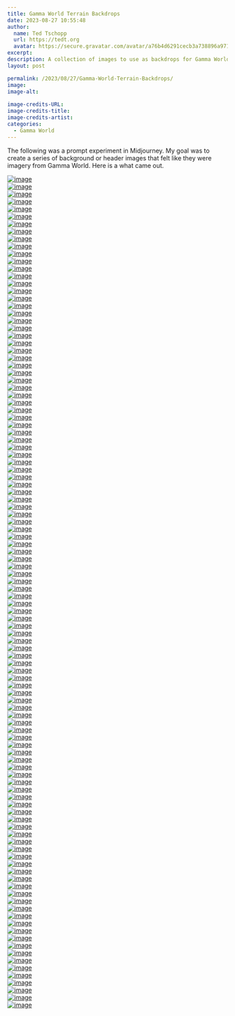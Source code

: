 ```yaml
---
title: Gamma World Terrain Backdrops
date: 2023-08-27 10:55:48
author:
  name: Ted Tschopp
  url: https://tedt.org
  avatar: https://secure.gravatar.com/avatar/a76b4d6291cecb3a738896a971bfb903?s=512&d=mp&r=g
excerpt: 
description: A collection of images to use as backdrops for Gamma World, inspired by Pixel Art and Retro Video Games
layout: post

permalink: /2023/08/27/Gamma-World-Terrain-Backdrops/
image: 
image-alt: 
  
image-credits-URL: 
image-credits-title: 
image-credits-artist: 
categories:
  - Gamma World
---
```

The following was a prompt experiment in Midjourney.  My goal was to create a series of background or header images that felt like they were imagery from Gamma World.  Here is a what came out.


<div class="container">
    <div class="row">
        <div class="col-md-4 mt-3 col-lg-6">
            <a href="/img/Gamma-World/Backdrops/Artic-001.png"><img src="/img/Gamma-World/Backdrops/Artic-001.png" class="img-fluid" alt="image"></a>
        </div>
        <div class="col-md-4 mt-3 col-lg-6">
            <a href="/img/Gamma-World/Backdrops/Artic-002.png"><img src="/img/Gamma-World/Backdrops/Artic-002.png" class="img-fluid" alt="image"></a>
        </div>
        <div class="col-md-4 mt-3 col-lg-6">
            <a href="/img/Gamma-World/Backdrops/Artic-003.png"><img src="/img/Gamma-World/Backdrops/Artic-003.png" class="img-fluid" alt="image"></a>
        </div>
        <div class="col-md-4 mt-3 col-lg-6">
            <a href="/img/Gamma-World/Backdrops/Artic-004.png"><img src="/img/Gamma-World/Backdrops/Artic-004.png" class="img-fluid" alt="image"></a>
        </div>
        <div class="col-md-4 mt-3 col-lg-6">
            <a href="/img/Gamma-World/Backdrops/Beach-001.png"><img src="/img/Gamma-World/Backdrops/Beach-001.png" class="img-fluid" alt="image"></a>
        </div>
        <div class="col-md-4 mt-3 col-lg-6">
            <a href="/img/Gamma-World/Backdrops/Beach-002.png"><img src="/img/Gamma-World/Backdrops/Beach-002.png" class="img-fluid" alt="image"></a>
        </div>
        <div class="col-md-4 mt-3 col-lg-6">
            <a href="/img/Gamma-World/Backdrops/Beach-003.png"><img src="/img/Gamma-World/Backdrops/Beach-003.png" class="img-fluid" alt="image"></a>
        </div>
        <div class="col-md-4 mt-3 col-lg-6">
            <a href="/img/Gamma-World/Backdrops/Beach-004.png"><img src="/img/Gamma-World/Backdrops/Beach-004.png" class="img-fluid" alt="image"></a>
        </div>
        <div class="col-md-4 mt-3 col-lg-6">
            <a href="/img/Gamma-World/Backdrops/Beach-005.png"><img src="/img/Gamma-World/Backdrops/Beach-005.png" class="img-fluid" alt="image"></a>
        </div>
        <div class="col-md-4 mt-3 col-lg-6">
            <a href="/img/Gamma-World/Backdrops/Beach-006.png"><img src="/img/Gamma-World/Backdrops/Beach-006.png" class="img-fluid" alt="image"></a>
        </div>
        <div class="col-md-4 mt-3 col-lg-6">
            <a href="/img/Gamma-World/Backdrops/Beach-007.png"><img src="/img/Gamma-World/Backdrops/Beach-007.png" class="img-fluid" alt="image"></a>
        </div>
        <div class="col-md-4 mt-3 col-lg-6">
            <a href="/img/Gamma-World/Backdrops/Beach-008.png"><img src="/img/Gamma-World/Backdrops/Beach-008.png" class="img-fluid" alt="image"></a>
        </div>
        <div class="col-md-4 mt-3 col-lg-6">
            <a href="/img/Gamma-World/Backdrops/Canyon-001.png"><img src="/img/Gamma-World/Backdrops/Canyon-001.png" class="img-fluid" alt="image"></a>
        </div>
        <div class="col-md-4 mt-3 col-lg-6">
            <a href="/img/Gamma-World/Backdrops/Canyon-002.png"><img src="/img/Gamma-World/Backdrops/Canyon-002.png" class="img-fluid" alt="image"></a>
        </div>
        <div class="col-md-4 mt-3 col-lg-6">
            <a href="/img/Gamma-World/Backdrops/Canyon-003.png"><img src="/img/Gamma-World/Backdrops/Canyon-003.png" class="img-fluid" alt="image"></a>
        </div>
        <div class="col-md-4 mt-3 col-lg-6">
            <a href="/img/Gamma-World/Backdrops/Canyon-004.png"><img src="/img/Gamma-World/Backdrops/Canyon-004.png" class="img-fluid" alt="image"></a>
        </div>
        <div class="col-md-4 mt-3 col-lg-6">
            <a href="/img/Gamma-World/Backdrops/Flowerlands-001.png"><img src="/img/Gamma-World/Backdrops/Flowerlands-001.png" class="img-fluid" alt="image"></a>
        </div>
        <div class="col-md-4 mt-3 col-lg-6">
            <a href="/img/Gamma-World/Backdrops/Flowerlands-002.png"><img src="/img/Gamma-World/Backdrops/Flowerlands-002.png" class="img-fluid" alt="image"></a>
        </div>
        <div class="col-md-4 mt-3 col-lg-6">
            <a href="/img/Gamma-World/Backdrops/Flowerlands-003.png"><img src="/img/Gamma-World/Backdrops/Flowerlands-003.png" class="img-fluid" alt="image"></a>
        </div>
        <div class="col-md-4 mt-3 col-lg-6">
            <a href="/img/Gamma-World/Backdrops/Flowerlands-004.png"><img src="/img/Gamma-World/Backdrops/Flowerlands-004.png" class="img-fluid" alt="image"></a>
        </div>
        <div class="col-md-4 mt-3 col-lg-6">
            <a href="/img/Gamma-World/Backdrops/Flowerlands-005.png"><img src="/img/Gamma-World/Backdrops/Flowerlands-005.png" class="img-fluid" alt="image"></a>
        </div>
        <div class="col-md-4 mt-3 col-lg-6">
            <a href="/img/Gamma-World/Backdrops/Flowerlands-006.png"><img src="/img/Gamma-World/Backdrops/Flowerlands-006.png" class="img-fluid" alt="image"></a>
        </div>
        <div class="col-md-4 mt-3 col-lg-6">
            <a href="/img/Gamma-World/Backdrops/Flowerlands-007.png"><img src="/img/Gamma-World/Backdrops/Flowerlands-007.png" class="img-fluid" alt="image"></a>
        </div>
        <div class="col-md-4 mt-3 col-lg-6">
            <a href="/img/Gamma-World/Backdrops/Flowerlands-008.png"><img src="/img/Gamma-World/Backdrops/Flowerlands-008.png" class="img-fluid" alt="image"></a>
        </div>
        <div class="col-md-4 mt-3 col-lg-6">
            <a href="/img/Gamma-World/Backdrops/Flowerlands-009.png"><img src="/img/Gamma-World/Backdrops/Flowerlands-009.png" class="img-fluid" alt="image"></a>
        </div>
        <div class="col-md-4 mt-3 col-lg-6">
            <a href="/img/Gamma-World/Backdrops/Flowerlands-010.png"><img src="/img/Gamma-World/Backdrops/Flowerlands-010.png" class="img-fluid" alt="image"></a>
        </div>
        <div class="col-md-4 mt-3 col-lg-6">
            <a href="/img/Gamma-World/Backdrops/Flowerlands-011.png"><img src="/img/Gamma-World/Backdrops/Flowerlands-011.png" class="img-fluid" alt="image"></a>
        </div>
        <div class="col-md-4 mt-3 col-lg-6">
            <a href="/img/Gamma-World/Backdrops/Flowerlands-012.png"><img src="/img/Gamma-World/Backdrops/Flowerlands-012.png" class="img-fluid" alt="image"></a>
        </div>
        <div class="col-md-4 mt-3 col-lg-6">
            <a href="/img/Gamma-World/Backdrops/Forest-001.png"><img src="/img/Gamma-World/Backdrops/Forest-001.png" class="img-fluid" alt="image"></a>
        </div>
        <div class="col-md-4 mt-3 col-lg-6">
            <a href="/img/Gamma-World/Backdrops/Forest-002.png"><img src="/img/Gamma-World/Backdrops/Forest-002.png" class="img-fluid" alt="image"></a>
        </div>
        <div class="col-md-4 mt-3 col-lg-6">
            <a href="/img/Gamma-World/Backdrops/Forest-003.png"><img src="/img/Gamma-World/Backdrops/Forest-003.png" class="img-fluid" alt="image"></a>
        </div>
        <div class="col-md-4 mt-3 col-lg-6">
            <a href="/img/Gamma-World/Backdrops/Forest-004.png"><img src="/img/Gamma-World/Backdrops/Forest-004.png" class="img-fluid" alt="image"></a>
        </div>
        <div class="col-md-4 mt-3 col-lg-6">
            <a href="/img/Gamma-World/Backdrops/Grasslands-001.png"><img src="/img/Gamma-World/Backdrops/Grasslands-001.png" class="img-fluid" alt="image"></a>
        </div>
        <div class="col-md-4 mt-3 col-lg-6">
            <a href="/img/Gamma-World/Backdrops/Grasslands-002.png"><img src="/img/Gamma-World/Backdrops/Grasslands-002.png" class="img-fluid" alt="image"></a>
        </div>
        <div class="col-md-4 mt-3 col-lg-6">
            <a href="/img/Gamma-World/Backdrops/Grasslands-003.png"><img src="/img/Gamma-World/Backdrops/Grasslands-003.png" class="img-fluid" alt="image"></a>
        </div>
        <div class="col-md-4 mt-3 col-lg-6">
            <a href="/img/Gamma-World/Backdrops/Grasslands-004.png"><img src="/img/Gamma-World/Backdrops/Grasslands-004.png" class="img-fluid" alt="image"></a>
        </div>
        <div class="col-md-4 mt-3 col-lg-6">
            <a href="/img/Gamma-World/Backdrops/Hills-001.png"><img src="/img/Gamma-World/Backdrops/Hills-001.png" class="img-fluid" alt="image"></a>
        </div>
        <div class="col-md-4 mt-3 col-lg-6">
            <a href="/img/Gamma-World/Backdrops/Hills-002.png"><img src="/img/Gamma-World/Backdrops/Hills-002.png" class="img-fluid" alt="image"></a>
        </div>
        <div class="col-md-4 mt-3 col-lg-6">
            <a href="/img/Gamma-World/Backdrops/Hills-003.png"><img src="/img/Gamma-World/Backdrops/Hills-003.png" class="img-fluid" alt="image"></a>
        </div>
        <div class="col-md-4 mt-3 col-lg-6">
            <a href="/img/Gamma-World/Backdrops/Hills-004.png"><img src="/img/Gamma-World/Backdrops/Hills-004.png" class="img-fluid" alt="image"></a>
        </div>
        <div class="col-md-4 mt-3 col-lg-6">
            <a href="/img/Gamma-World/Backdrops/Mars-001.png"><img src="/img/Gamma-World/Backdrops/Mars-001.png" class="img-fluid" alt="image"></a>
        </div>
        <div class="col-md-4 mt-3 col-lg-6">
            <a href="/img/Gamma-World/Backdrops/Mars-002.png"><img src="/img/Gamma-World/Backdrops/Mars-002.png" class="img-fluid" alt="image"></a>
        </div>
        <div class="col-md-4 mt-3 col-lg-6">
            <a href="/img/Gamma-World/Backdrops/Mars-003.png"><img src="/img/Gamma-World/Backdrops/Mars-003.png" class="img-fluid" alt="image"></a>
        </div>
        <div class="col-md-4 mt-3 col-lg-6">
            <a href="/img/Gamma-World/Backdrops/Mars-004.png"><img src="/img/Gamma-World/Backdrops/Mars-004.png" class="img-fluid" alt="image"></a>
        </div>
        <div class="col-md-4 mt-3 col-lg-6">
            <a href="/img/Gamma-World/Backdrops/Mesa-001.png"><img src="/img/Gamma-World/Backdrops/Mesa-001.png" class="img-fluid" alt="image"></a>
        </div>
        <div class="col-md-4 mt-3 col-lg-6">
            <a href="/img/Gamma-World/Backdrops/Mesa-002.png"><img src="/img/Gamma-World/Backdrops/Mesa-002.png" class="img-fluid" alt="image"></a>
        </div>
        <div class="col-md-4 mt-3 col-lg-6">
            <a href="/img/Gamma-World/Backdrops/Mesa-003.png"><img src="/img/Gamma-World/Backdrops/Mesa-003.png" class="img-fluid" alt="image"></a>
        </div>
        <div class="col-md-4 mt-3 col-lg-6">
            <a href="/img/Gamma-World/Backdrops/Mesa-004.png"><img src="/img/Gamma-World/Backdrops/Mesa-004.png" class="img-fluid" alt="image"></a>
        </div>
        <div class="col-md-4 mt-3 col-lg-6">
            <a href="/img/Gamma-World/Backdrops/Moonbase-001.png"><img src="/img/Gamma-World/Backdrops/Moonbase-001.png" class="img-fluid" alt="image"></a>
        </div>
        <div class="col-md-4 mt-3 col-lg-6">
            <a href="/img/Gamma-World/Backdrops/Moonbase-002.png"><img src="/img/Gamma-World/Backdrops/Moonbase-002.png" class="img-fluid" alt="image"></a>
        </div>
        <div class="col-md-4 mt-3 col-lg-6">
            <a href="/img/Gamma-World/Backdrops/Moonbase-003.png"><img src="/img/Gamma-World/Backdrops/Moonbase-003.png" class="img-fluid" alt="image"></a>
        </div>
        <div class="col-md-4 mt-3 col-lg-6">
            <a href="/img/Gamma-World/Backdrops/Moonbase-004.png"><img src="/img/Gamma-World/Backdrops/Moonbase-004.png" class="img-fluid" alt="image"></a>
        </div>
        <div class="col-md-4 mt-3 col-lg-6">
            <a href="/img/Gamma-World/Backdrops/Mountains-001.png"><img src="/img/Gamma-World/Backdrops/Mountains-001.png" class="img-fluid" alt="image"></a>
        </div>
        <div class="col-md-4 mt-3 col-lg-6">
            <a href="/img/Gamma-World/Backdrops/Mountains-002.png"><img src="/img/Gamma-World/Backdrops/Mountains-002.png" class="img-fluid" alt="image"></a>
        </div>
        <div class="col-md-4 mt-3 col-lg-6">
            <a href="/img/Gamma-World/Backdrops/Mountains-003.png"><img src="/img/Gamma-World/Backdrops/Mountains-003.png" class="img-fluid" alt="image"></a>
        </div>
        <div class="col-md-4 mt-3 col-lg-6">
            <a href="/img/Gamma-World/Backdrops/Mountains-004.png"><img src="/img/Gamma-World/Backdrops/Mountains-004.png" class="img-fluid" alt="image"></a>
        </div>
        <div class="col-md-4 mt-3 col-lg-6">
            <a href="/img/Gamma-World/Backdrops/Mountains-005.png"><img src="/img/Gamma-World/Backdrops/Mountains-005.png" class="img-fluid" alt="image"></a>
        </div>
        <div class="col-md-4 mt-3 col-lg-6">
            <a href="/img/Gamma-World/Backdrops/Mountains-006.png"><img src="/img/Gamma-World/Backdrops/Mountains-006.png" class="img-fluid" alt="image"></a>
        </div>
        <div class="col-md-4 mt-3 col-lg-6">
            <a href="/img/Gamma-World/Backdrops/Mountains-007.png"><img src="/img/Gamma-World/Backdrops/Mountains-007.png" class="img-fluid" alt="image"></a>
        </div>
        <div class="col-md-4 mt-3 col-lg-6">
            <a href="/img/Gamma-World/Backdrops/Mountains-008.png"><img src="/img/Gamma-World/Backdrops/Mountains-008.png" class="img-fluid" alt="image"></a>
        </div>
        <div class="col-md-4 mt-3 col-lg-6">
            <a href="/img/Gamma-World/Backdrops/Ocean-001.png"><img src="/img/Gamma-World/Backdrops/Ocean-001.png" class="img-fluid" alt="image"></a>
        </div>
        <div class="col-md-4 mt-3 col-lg-6">
            <a href="/img/Gamma-World/Backdrops/Ocean-002.png"><img src="/img/Gamma-World/Backdrops/Ocean-002.png" class="img-fluid" alt="image"></a>
        </div>
        <div class="col-md-4 mt-3 col-lg-6">
            <a href="/img/Gamma-World/Backdrops/Ocean-003.png"><img src="/img/Gamma-World/Backdrops/Ocean-003.png" class="img-fluid" alt="image"></a>
        </div>
        <div class="col-md-4 mt-3 col-lg-6">
            <a href="/img/Gamma-World/Backdrops/Ocean-004.png"><img src="/img/Gamma-World/Backdrops/Ocean-004.png" class="img-fluid" alt="image"></a>
        </div>
        <div class="col-md-4 mt-3 col-lg-6">
            <a href="/img/Gamma-World/Backdrops/Radioactive-Zone-001.png"><img src="/img/Gamma-World/Backdrops/Radioactive-Zone-001.png" class="img-fluid" alt="image"></a>
        </div>
        <div class="col-md-4 mt-3 col-lg-6">
            <a href="/img/Gamma-World/Backdrops/Radioactive-Zone-002.png"><img src="/img/Gamma-World/Backdrops/Radioactive-Zone-002.png" class="img-fluid" alt="image"></a>
        </div>
        <div class="col-md-4 mt-3 col-lg-6">
            <a href="/img/Gamma-World/Backdrops/Radioactive-Zone-003.png"><img src="/img/Gamma-World/Backdrops/Radioactive-Zone-003.png" class="img-fluid" alt="image"></a>
        </div>
        <div class="col-md-4 mt-3 col-lg-6">
            <a href="/img/Gamma-World/Backdrops/Radioactive-Zone-004.png"><img src="/img/Gamma-World/Backdrops/Radioactive-Zone-004.png" class="img-fluid" alt="image"></a>
        </div>
        <div class="col-md-4 mt-3 col-lg-6">
            <a href="/img/Gamma-World/Backdrops/Ruined-Skyscrapers-001.png"><img src="/img/Gamma-World/Backdrops/Ruined-Skyscrapers-001.png" class="img-fluid" alt="image"></a>
        </div>
        <div class="col-md-4 mt-3 col-lg-6">
            <a href="/img/Gamma-World/Backdrops/Ruined-Skyscrapers-002.png"><img src="/img/Gamma-World/Backdrops/Ruined-Skyscrapers-002.png" class="img-fluid" alt="image"></a>
        </div>
        <div class="col-md-4 mt-3 col-lg-6">
            <a href="/img/Gamma-World/Backdrops/Ruined-Skyscrapers-003.png"><img src="/img/Gamma-World/Backdrops/Ruined-Skyscrapers-003.png" class="img-fluid" alt="image"></a>
        </div>
        <div class="col-md-4 mt-3 col-lg-6">
            <a href="/img/Gamma-World/Backdrops/Ruined-Skyscrapers-004.png"><img src="/img/Gamma-World/Backdrops/Ruined-Skyscrapers-004.png" class="img-fluid" alt="image"></a>
        </div>
        <div class="col-md-4 mt-3 col-lg-6">
            <a href="/img/Gamma-World/Backdrops/Ruins-001.png"><img src="/img/Gamma-World/Backdrops/Ruins-001.png" class="img-fluid" alt="image"></a>
        </div>
        <div class="col-md-4 mt-3 col-lg-6">
            <a href="/img/Gamma-World/Backdrops/Ruins-002.png"><img src="/img/Gamma-World/Backdrops/Ruins-002.png" class="img-fluid" alt="image"></a>
        </div>
        <div class="col-md-4 mt-3 col-lg-6">
            <a href="/img/Gamma-World/Backdrops/Ruins-003.png"><img src="/img/Gamma-World/Backdrops/Ruins-003.png" class="img-fluid" alt="image"></a>
        </div>
        <div class="col-md-4 mt-3 col-lg-6">
            <a href="/img/Gamma-World/Backdrops/Ruins-004.png"><img src="/img/Gamma-World/Backdrops/Ruins-004.png" class="img-fluid" alt="image"></a>
        </div>
        <div class="col-md-4 mt-3 col-lg-6">
            <a href="/img/Gamma-World/Backdrops/Space-Station-001.png"><img src="/img/Gamma-World/Backdrops/Space-Station-001.png" class="img-fluid" alt="image"></a>
        </div>
        <div class="col-md-4 mt-3 col-lg-6">
            <a href="/img/Gamma-World/Backdrops/Space-Station-002.png"><img src="/img/Gamma-World/Backdrops/Space-Station-002.png" class="img-fluid" alt="image"></a>
        </div>
        <div class="col-md-4 mt-3 col-lg-6">
            <a href="/img/Gamma-World/Backdrops/Space-Station-003.png"><img src="/img/Gamma-World/Backdrops/Space-Station-003.png" class="img-fluid" alt="image"></a>
        </div>
        <div class="col-md-4 mt-3 col-lg-6">
            <a href="/img/Gamma-World/Backdrops/Space-Station-004.png"><img src="/img/Gamma-World/Backdrops/Space-Station-004.png" class="img-fluid" alt="image"></a>
        </div>
        <div class="col-md-4 mt-3 col-lg-6">
            <a href="/img/Gamma-World/Backdrops/Space-Station-005.png"><img src="/img/Gamma-World/Backdrops/Space-Station-005.png" class="img-fluid" alt="image"></a>
        </div>
        <div class="col-md-4 mt-3 col-lg-6">
            <a href="/img/Gamma-World/Backdrops/Space-Station-006.png"><img src="/img/Gamma-World/Backdrops/Space-Station-006.png" class="img-fluid" alt="image"></a>
        </div>
        <div class="col-md-4 mt-3 col-lg-6">
            <a href="/img/Gamma-World/Backdrops/Space-Station-007.png"><img src="/img/Gamma-World/Backdrops/Space-Station-007.png" class="img-fluid" alt="image"></a>
        </div>
        <div class="col-md-4 mt-3 col-lg-6">
            <a href="/img/Gamma-World/Backdrops/Space-Station-008.png"><img src="/img/Gamma-World/Backdrops/Space-Station-008.png" class="img-fluid" alt="image"></a>
        </div>
        <div class="col-md-4 mt-3 col-lg-6">
            <a href="/img/Gamma-World/Backdrops/Space-Station-009.png"><img src="/img/Gamma-World/Backdrops/Space-Station-009.png" class="img-fluid" alt="image"></a>
        </div>
        <div class="col-md-4 mt-3 col-lg-6">
            <a href="/img/Gamma-World/Backdrops/Space-Station-010.png"><img src="/img/Gamma-World/Backdrops/Space-Station-010.png" class="img-fluid" alt="image"></a>
        </div>
        <div class="col-md-4 mt-3 col-lg-6">
            <a href="/img/Gamma-World/Backdrops/Space-Station-011.png"><img src="/img/Gamma-World/Backdrops/Space-Station-011.png" class="img-fluid" alt="image"></a>
        </div>
        <div class="col-md-4 mt-3 col-lg-6">
            <a href="/img/Gamma-World/Backdrops/Space-Station-012.png"><img src="/img/Gamma-World/Backdrops/Space-Station-012.png" class="img-fluid" alt="image"></a>
        </div>
        <div class="col-md-4 mt-3 col-lg-6">
            <a href="/img/Gamma-World/Backdrops/Stream-001.png"><img src="/img/Gamma-World/Backdrops/Stream-001.png" class="img-fluid" alt="image"></a>
        </div>
        <div class="col-md-4 mt-3 col-lg-6">
            <a href="/img/Gamma-World/Backdrops/Stream-002.png"><img src="/img/Gamma-World/Backdrops/Stream-002.png" class="img-fluid" alt="image"></a>
        </div>
        <div class="col-md-4 mt-3 col-lg-6">
            <a href="/img/Gamma-World/Backdrops/Stream-003.png"><img src="/img/Gamma-World/Backdrops/Stream-003.png" class="img-fluid" alt="image"></a>
        </div>
        <div class="col-md-4 mt-3 col-lg-6">
            <a href="/img/Gamma-World/Backdrops/Stream-004.png"><img src="/img/Gamma-World/Backdrops/Stream-004.png" class="img-fluid" alt="image"></a>
        </div>
        <div class="col-md-4 mt-3 col-lg-6">
            <a href="/img/Gamma-World/Backdrops/Swamp-001.png"><img src="/img/Gamma-World/Backdrops/Swamp-001.png" class="img-fluid" alt="image"></a>
        </div>
        <div class="col-md-4 mt-3 col-lg-6">
            <a href="/img/Gamma-World/Backdrops/Swamp-002.png"><img src="/img/Gamma-World/Backdrops/Swamp-002.png" class="img-fluid" alt="image"></a>
        </div>
        <div class="col-md-4 mt-3 col-lg-6">
            <a href="/img/Gamma-World/Backdrops/Swamp-003.png"><img src="/img/Gamma-World/Backdrops/Swamp-003.png" class="img-fluid" alt="image"></a>
        </div>
        <div class="col-md-4 mt-3 col-lg-6">
            <a href="/img/Gamma-World/Backdrops/Swamp-004.png"><img src="/img/Gamma-World/Backdrops/Swamp-004.png" class="img-fluid" alt="image"></a>
        </div>
        <div class="col-md-4 mt-3 col-lg-6">
            <a href="/img/Gamma-World/Backdrops/Swamp-005.png"><img src="/img/Gamma-World/Backdrops/Swamp-005.png" class="img-fluid" alt="image"></a>
        </div>
        <div class="col-md-4 mt-3 col-lg-6">
            <a href="/img/Gamma-World/Backdrops/Swamp-006.png"><img src="/img/Gamma-World/Backdrops/Swamp-006.png" class="img-fluid" alt="image"></a>
        </div>
        <div class="col-md-4 mt-3 col-lg-6">
            <a href="/img/Gamma-World/Backdrops/Swamp-007.png"><img src="/img/Gamma-World/Backdrops/Swamp-007.png" class="img-fluid" alt="image"></a>
        </div>
        <div class="col-md-4 mt-3 col-lg-6">
            <a href="/img/Gamma-World/Backdrops/Swamp-008.png"><img src="/img/Gamma-World/Backdrops/Swamp-008.png" class="img-fluid" alt="image"></a>
        </div>
        <div class="col-md-4 mt-3 col-lg-6">
            <a href="/img/Gamma-World/Backdrops/Tribal-Village-001.png"><img src="/img/Gamma-World/Backdrops/Tribal-Village-001.png" class="img-fluid" alt="image"></a>
        </div>
        <div class="col-md-4 mt-3 col-lg-6">
            <a href="/img/Gamma-World/Backdrops/Tribal-Village-002.png"><img src="/img/Gamma-World/Backdrops/Tribal-Village-002.png" class="img-fluid" alt="image"></a>
        </div>
        <div class="col-md-4 mt-3 col-lg-6">
            <a href="/img/Gamma-World/Backdrops/Tribal-Village-003.png"><img src="/img/Gamma-World/Backdrops/Tribal-Village-003.png" class="img-fluid" alt="image"></a>
        </div>
        <div class="col-md-4 mt-3 col-lg-6">
            <a href="/img/Gamma-World/Backdrops/Tribal-Village-004.png"><img src="/img/Gamma-World/Backdrops/Tribal-Village-004.png" class="img-fluid" alt="image"></a>
        </div>
        <div class="col-md-4 mt-3 col-lg-6">
            <a href="/img/Gamma-World/Backdrops/Under-the-Sea-001.png"><img src="/img/Gamma-World/Backdrops/Under-the-Sea-001.png" class="img-fluid" alt="image"></a>
        </div>
        <div class="col-md-4 mt-3 col-lg-6">
            <a href="/img/Gamma-World/Backdrops/Under-the-Sea-002.png"><img src="/img/Gamma-World/Backdrops/Under-the-Sea-002.png" class="img-fluid" alt="image"></a>
        </div>
        <div class="col-md-4 mt-3 col-lg-6">
            <a href="/img/Gamma-World/Backdrops/Under-the-Sea-003.png"><img src="/img/Gamma-World/Backdrops/Under-the-Sea-003.png" class="img-fluid" alt="image"></a>
        </div>
        <div class="col-md-4 mt-3 col-lg-6">
            <a href="/img/Gamma-World/Backdrops/Under-the-Sea-004.png"><img src="/img/Gamma-World/Backdrops/Under-the-Sea-004.png" class="img-fluid" alt="image"></a>
        </div>
        <div class="col-md-4 mt-3 col-lg-6">
            <a href="/img/Gamma-World/Backdrops/Wilderness-001.png"><img src="/img/Gamma-World/Backdrops/Wilderness-001.png" class="img-fluid" alt="image"></a>
        </div>
        <div class="col-md-4 mt-3 col-lg-6">
            <a href="/img/Gamma-World/Backdrops/Wilderness-002.png"><img src="/img/Gamma-World/Backdrops/Wilderness-002.png" class="img-fluid" alt="image"></a>
        </div>
        <div class="col-md-4 mt-3 col-lg-6">
            <a href="/img/Gamma-World/Backdrops/Wilderness-003.png"><img src="/img/Gamma-World/Backdrops/Wilderness-003.png" class="img-fluid" alt="image"></a>
        </div>
        <div class="col-md-4 mt-3 col-lg-6">
            <a href="/img/Gamma-World/Backdrops/Wilderness-004.png"><img src="/img/Gamma-World/Backdrops/Wilderness-004.png" class="img-fluid" alt="image"></a>
        </div>
    </div>
</div>
